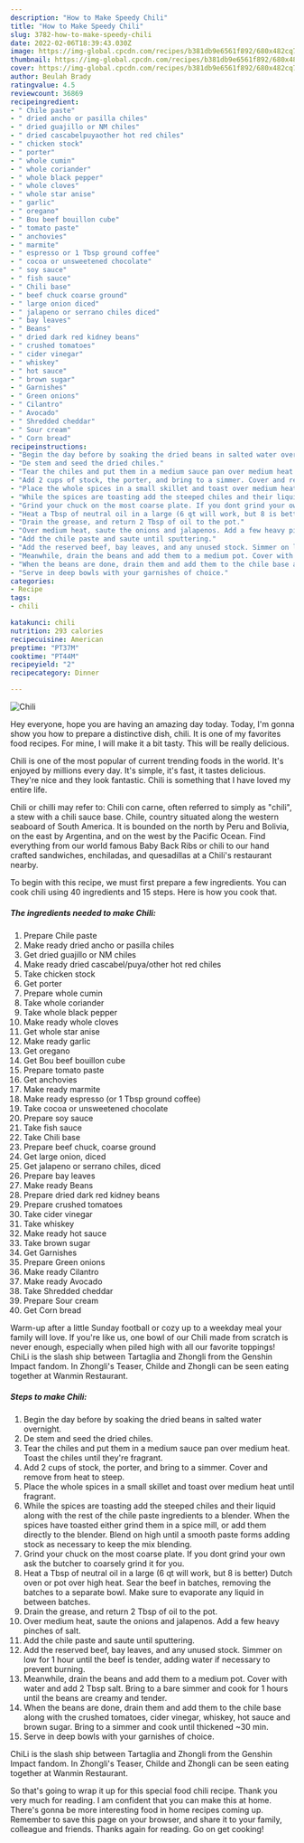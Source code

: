 ```yaml
---
description: "How to Make Speedy Chili"
title: "How to Make Speedy Chili"
slug: 3782-how-to-make-speedy-chili
date: 2022-02-06T18:39:43.030Z
image: https://img-global.cpcdn.com/recipes/b381db9e6561f892/680x482cq70/chili-recipe-main-photo.jpg
thumbnail: https://img-global.cpcdn.com/recipes/b381db9e6561f892/680x482cq70/chili-recipe-main-photo.jpg
cover: https://img-global.cpcdn.com/recipes/b381db9e6561f892/680x482cq70/chili-recipe-main-photo.jpg
author: Beulah Brady
ratingvalue: 4.5
reviewcount: 36869
recipeingredient:
- " Chile paste"
- " dried ancho or pasilla chiles"
- " dried guajillo or NM chiles"
- " dried cascabelpuyaother hot red chiles"
- " chicken stock"
- " porter"
- " whole cumin"
- " whole coriander"
- " whole black pepper"
- " whole cloves"
- " whole star anise"
- " garlic"
- " oregano"
- " Bou beef bouillon cube"
- " tomato paste"
- " anchovies"
- " marmite"
- " espresso or 1 Tbsp ground coffee"
- " cocoa or unsweetened chocolate"
- " soy sauce"
- " fish sauce"
- " Chili base"
- " beef chuck coarse ground"
- " large onion diced"
- " jalapeno or serrano chiles diced"
- " bay leaves"
- " Beans"
- " dried dark red kidney beans"
- " crushed tomatoes"
- " cider vinegar"
- " whiskey"
- " hot sauce"
- " brown sugar"
- " Garnishes"
- " Green onions"
- " Cilantro"
- " Avocado"
- " Shredded cheddar"
- " Sour cream"
- " Corn bread"
recipeinstructions:
- "Begin the day before by soaking the dried beans in salted water overnight."
- "De stem and seed the dried chiles."
- "Tear the chiles and put them in a medium sauce pan over medium heat. Toast the chiles until they&#39;re fragrant."
- "Add 2 cups of stock, the porter, and bring to a simmer. Cover and remove from heat to steep."
- "Place the whole spices in a small skillet and toast over medium heat until fragrant."
- "While the spices are toasting add the steeped chiles and their liquid along with the rest of the chile paste ingredients to a blender. When the spices have toasted either grind them in a spice mill, or add them directly to the blender. Blend on high until a smooth paste forms adding stock as necessary to keep the mix blending."
- "Grind your chuck on the most coarse plate. If you dont grind your own ask the butcher to coarsely grind it for you."
- "Heat a Tbsp of neutral oil in a large (6 qt will work, but 8 is better) Dutch oven or pot over high heat. Sear the beef in batches, removing the batches to a separate bowl. Make sure to evaporate any liquid in between batches."
- "Drain the grease, and return 2 Tbsp of oil to the pot."
- "Over medium heat, saute the onions and jalapenos. Add a few heavy pinches of salt."
- "Add the chile paste and saute until sputtering."
- "Add the reserved beef, bay leaves, and any unused stock. Simmer on low for 1 hour until the beef is tender, adding water if necessary to prevent burning."
- "Meanwhile, drain the beans and add them to a medium pot. Cover with water and add 2 Tbsp salt. Bring to a bare simmer and cook for 1 hours until the beans are creamy and tender."
- "When the beans are done, drain them and add them to the chile base along with the crushed tomatoes, cider vinegar, whiskey, hot sauce and brown sugar. Bring to a simmer and cook until thickened ~30 min."
- "Serve in deep bowls with your garnishes of choice."
categories:
- Recipe
tags:
- chili

katakunci: chili 
nutrition: 293 calories
recipecuisine: American
preptime: "PT37M"
cooktime: "PT44M"
recipeyield: "2"
recipecategory: Dinner

---
```



![Chili](https://img-global.cpcdn.com/recipes/b381db9e6561f892/680x482cq70/chili-recipe-main-photo.jpg)

Hey everyone, hope you are having an amazing day today. Today, I'm gonna show you how to prepare a distinctive dish, chili. It is one of my favorites food recipes. For mine, I will make it a bit tasty. This will be really delicious.

Chili is one of the most popular of current trending foods in the world. It's enjoyed by millions every day. It's simple, it's fast, it tastes delicious. They're nice and they look fantastic. Chili is something that I have loved my entire life.

Chili or chilli may refer to: Chili con carne, often referred to simply as &#34;chili&#34;, a stew with a chili sauce base. Chile, country situated along the western seaboard of South America. It is bounded on the north by Peru and Bolivia, on the east by Argentina, and on the west by the Pacific Ocean. Find everything from our world famous Baby Back Ribs or chili to our hand crafted sandwiches, enchiladas, and quesadillas at a Chili&#39;s restaurant nearby.


To begin with this recipe, we must first prepare a few ingredients. You can cook chili using 40 ingredients and 15 steps. Here is how you cook that.

<!--inarticleads1-->

##### The ingredients needed to make Chili:

1. Prepare  Chile paste
1. Make ready  dried ancho or pasilla chiles
1. Get  dried guajillo or NM chiles
1. Make ready  dried cascabel/puya/other hot red chiles
1. Take  chicken stock
1. Get  porter
1. Prepare  whole cumin
1. Take  whole coriander
1. Take  whole black pepper
1. Make ready  whole cloves
1. Get  whole star anise
1. Make ready  garlic
1. Get  oregano
1. Get  Bou beef bouillon cube
1. Prepare  tomato paste
1. Get  anchovies
1. Make ready  marmite
1. Make ready  espresso (or 1 Tbsp ground coffee)
1. Take  cocoa or unsweetened chocolate
1. Prepare  soy sauce
1. Take  fish sauce
1. Take  Chili base
1. Prepare  beef chuck, coarse ground
1. Get  large onion, diced
1. Get  jalapeno or serrano chiles, diced
1. Prepare  bay leaves
1. Make ready  Beans
1. Prepare  dried dark red kidney beans
1. Prepare  crushed tomatoes
1. Take  cider vinegar
1. Take  whiskey
1. Make ready  hot sauce
1. Take  brown sugar
1. Get  Garnishes
1. Prepare  Green onions
1. Make ready  Cilantro
1. Make ready  Avocado
1. Take  Shredded cheddar
1. Prepare  Sour cream
1. Get  Corn bread


Warm-up after a little Sunday football or cozy up to a weekday meal your family will love. If you&#39;re like us, one bowl of our Chili made from scratch is never enough, especially when piled high with all our favorite toppings! ChiLi is the slash ship between Tartaglia and Zhongli from the Genshin Impact fandom. In Zhongli&#39;s Teaser, Childe and Zhongli can be seen eating together at Wanmin Restaurant. 

<!--inarticleads2-->

##### Steps to make Chili:

1. Begin the day before by soaking the dried beans in salted water overnight.
1. De stem and seed the dried chiles.
1. Tear the chiles and put them in a medium sauce pan over medium heat. Toast the chiles until they&#39;re fragrant.
1. Add 2 cups of stock, the porter, and bring to a simmer. Cover and remove from heat to steep.
1. Place the whole spices in a small skillet and toast over medium heat until fragrant.
1. While the spices are toasting add the steeped chiles and their liquid along with the rest of the chile paste ingredients to a blender. When the spices have toasted either grind them in a spice mill, or add them directly to the blender. Blend on high until a smooth paste forms adding stock as necessary to keep the mix blending.
1. Grind your chuck on the most coarse plate. If you dont grind your own ask the butcher to coarsely grind it for you.
1. Heat a Tbsp of neutral oil in a large (6 qt will work, but 8 is better) Dutch oven or pot over high heat. Sear the beef in batches, removing the batches to a separate bowl. Make sure to evaporate any liquid in between batches.
1. Drain the grease, and return 2 Tbsp of oil to the pot.
1. Over medium heat, saute the onions and jalapenos. Add a few heavy pinches of salt.
1. Add the chile paste and saute until sputtering.
1. Add the reserved beef, bay leaves, and any unused stock. Simmer on low for 1 hour until the beef is tender, adding water if necessary to prevent burning.
1. Meanwhile, drain the beans and add them to a medium pot. Cover with water and add 2 Tbsp salt. Bring to a bare simmer and cook for 1 hours until the beans are creamy and tender.
1. When the beans are done, drain them and add them to the chile base along with the crushed tomatoes, cider vinegar, whiskey, hot sauce and brown sugar. Bring to a simmer and cook until thickened ~30 min.
1. Serve in deep bowls with your garnishes of choice.


ChiLi is the slash ship between Tartaglia and Zhongli from the Genshin Impact fandom. In Zhongli&#39;s Teaser, Childe and Zhongli can be seen eating together at Wanmin Restaurant. 

So that's going to wrap it up for this special food chili recipe. Thank you very much for reading. I am confident that you can make this at home. There's gonna be more interesting food in home recipes coming up. Remember to save this page on your browser, and share it to your family, colleague and friends. Thanks again for reading. Go on get cooking!
